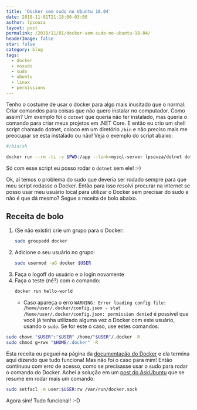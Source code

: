 ```yaml
---
title: 'Docker sem sudo no Ubuntu 18.04'
date: 2018-11-01T21:18:00-03:00
author: lpsouza
layout: post
permalink: /2018/11/01/docker-sem-sudo-no-ubuntu-18-04/
headerImage: false
star: false
category: blog
tags:
  - docker
  - nosudo
  - sudo
  - ubuntu
  - linux
  - permissions
---
```

Tenho o costume de usar o docker para algo mais inusitado que o normal: Criar comandos para coisas que não quero instalar no computador. Como assim? Um exemplo foi o `dotnet` que queria não ter instalado, mas queria o comando para criar meus projetos em .NET Core. E então eu crio um shell script chamado dotnet, coloco em um diretório `/bin` e não preciso mais me preocupar se esta instalado ou não! Veja o exemplo do script abaixo:

```bash
#/bin/sh

docker run --rm -ti -v $PWD:/app --link=mysql-server lpsouza/dotnet dotnet $*
```

Só com esse script eu posso rodar o `dotnet` sem ele! :-)

Ok, aí temos o problema do sudo que deveria ser rodado sempre para que meu script rodasse o Docker. Então para isso resolvi procurar na internet se posso usar meu usuário local para utilizar o Docker sem precisar do sudo e não é que dá mesmo? Segue a receita de bolo abaixo.

## Receita de bolo

1. (Se não existir) crie um grupo para o Docker:
    ```bash
    sudo groupadd docker
    ```
1. Adicione o seu usuário no grupo:
    ```bash
    sudo usermod -aG docker $USER
    ```
1. Faça o logoff do usuário e o login novamente
1. Faça o teste (né?) com o comando:
    ```bash
    docker run hello-world
    ```
    - Caso apareça o erro `WARNING: Error loading config file: /home/user/.docker/config.json -
stat /home/user/.docker/config.json: permission denied` é possível que você já tenha utilizado alguma vez o Docker com este usuário, usando o `sudo`. Se for este o caso, use estes comandos:
    
```bash
sudo chown "$USER":"$USER" /home/"$USER"/.docker -R
sudo chmod g+rwx "$HOME/.docker" -R
```

Esta receita eu peguei na página da [documentação do Docker](https://docs.docker.com/install/linux/linux-postinstall/#manage-docker-as-a-non-root-user) e ela termina aqui dizendo que tudo funciona! Mas não foi o caso para mim! Então continuou com erro de acesso, como se precisasse usar o sudo para rodar o comando do Docker. Achei a solução em um [post do AskUbuntu](https://askubuntu.com/a/982187) que se resume em rodar mais um comando:

```bash
sudo setfacl -m user:$USER:rw /var/run/docker.sock
```

Agora sim! Tudo funcional! :-D
